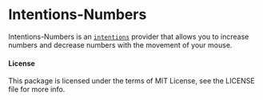 Intentions-Numbers
=================

 Intentions-Numbers is an [`intentions`][intentions] provider that allows you to increase numbers and decrease numbers with the movement of your mouse.

#### License

This package is licensed under the terms of MIT License, see the LICENSE file for more info.

[intentions]:https://github.com/steelbrain/intentions
